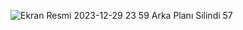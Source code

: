 
![Ekran Resmi 2023-12-29 23 59 Arka Planı Silindi 57](https://github.com/ezgikrhnn/API_Studies/assets/109277079/5843d025-8f95-4f55-883e-e38d0cf074f2)
